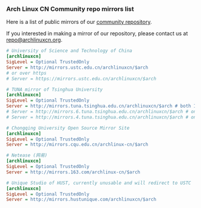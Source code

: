 ### Arch Linux CN Community repo mirrors list

Here is a list of public mirrors of our [community repository](https://github.com/archlinuxcn/repo).

If you interested in making a mirror of our repository, please contact us at repo@archlinuxcn.org.

```ini
# University of Science and Technology of China
[archlinuxcn]
SigLevel = Optional TrustedOnly
Server = http://mirrors.ustc.edu.cn/archlinuxcn/$arch
# or over https
# Server = https://mirrors.ustc.edu.cn/archlinuxcn/$arch
```

```ini
# TUNA mirror of Tsinghua University
[archlinuxcn]
SigLevel = Optional TrustedOnly
Server = http://mirrors.tuna.tsinghua.edu.cn/archlinuxcn/$arch # both IPv4 & IPv6
# Server = http://mirrors.6.tuna.tsinghua.edu.cn/archlinuxcn/$arch # only IPv6
# Server = http://mirrors.4.tuna.tsinghua.edu.cn/archlinuxcn/$arch # only IPv4
```

```ini
# Chongqing University Open Source Mirror Site
[archlinuxcn]
SigLevel = Optional TrustedOnly
Server = http://mirrors.cqu.edu.cn/archlinux-cn/$arch
```

```ini
# Netease (网易)
[archlinuxcn]
SigLevel = Optional TrustedOnly
Server = http://mirrors.163.com/archlinux-cn/$arch
```

```ini
# Unique Studio of HUST, currently unusable and will redirect to USTC
[archlinuxcn]
SigLevel = Optional TrustedOnly
Server = http://mirrors.hustunique.com/archlinuxcn/$arch
```

